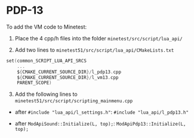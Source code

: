 # PDP-13

To add the VM code to Minetest:

1. Place the 4 cpp/h files into the folder `minetest/src/script/lua_api/`

   

2. Add two lines to `minetest51/src/script/lua_api/CMakeLists.txt`

```c
set(common_SCRIPT_LUA_API_SRCS
    ...
    ${CMAKE_CURRENT_SOURCE_DIR}/l_pdp13.cpp
    ${CMAKE_CURRENT_SOURCE_DIR}/l_vm13.cpp
    PARENT_SCOPE)
```



3. Add the following lines to `minetest51/src/script/scripting_mainmenu.cpp`

- after `#include "lua_api/l_settings.h"`:
  `#include "lua_api/l_pdp13.h"`

- after `ModApiSound::Initialize(L, top);`:
  `ModApiPdp13::Initialize(L, top);`


